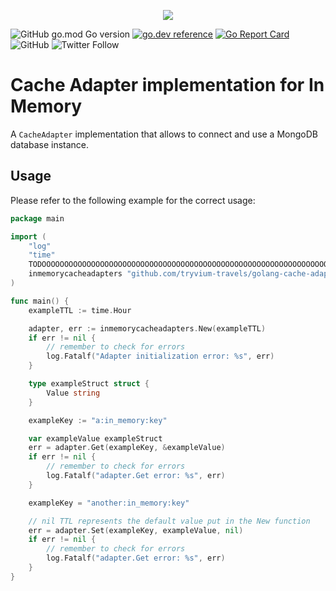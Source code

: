 <p align="center"><img src="https://res.cloudinary.com/tryvium/image/upload/v1551645701/company/logo-circle.png"/></p>

![GitHub go.mod Go version](https://img.shields.io/github/go-mod/go-version/tryvium-travels/golang-cache-adapters?style=flat-square)
[![go.dev reference](https://img.shields.io/badge/go.dev-reference-007d9c?logo=go&logoColor=white&style=flat-square)](https://pkg.go.dev/github.com/tryvium-travels/golang-cache-adapters)
[![Go Report Card](https://goreportcard.com/badge/github.com/saniales/golang-crypto-trading-bot?style=flat-square)](https://goreportcard.com/report/github.com/tryvium-travels/golang-cache-adapters)
![GitHub](https://img.shields.io/github/license/tryvium-travels/golang-cache-adapters?style=flat-square)
![Twitter Follow](https://img.shields.io/twitter/follow/tryviumtravels?style=social)

# Cache Adapter implementation for In Memory

A `CacheAdapter` implementation that allows to connect and use a MongoDB database instance.

## Usage

Please refer to the following example for the correct usage:

``` go
package main

import (
	"log"
	"time"
	TODOOOOOOOOOOOOOOOOOOOOOOOOOOOOOOOOOOOOOOOOOOOOOOOOOOOOOOOOOOOOOOOOOOOOOOOOOOOOOOOOOOOOOOOOO
	inmemorycacheadapters "github.com/tryvium-travels/golang-cache-adapters/in_memory"
)

func main() {
	exampleTTL := time.Hour

	adapter, err := inmemorycacheadapters.New(exampleTTL)
	if err != nil {
		// remember to check for errors
		log.Fatalf("Adapter initialization error: %s", err)
	}

	type exampleStruct struct {
		Value string
	}

	exampleKey := "a:in_memory:key"

	var exampleValue exampleStruct
	err = adapter.Get(exampleKey, &exampleValue)
	if err != nil {
		// remember to check for errors
		log.Fatalf("adapter.Get error: %s", err)
	}

	exampleKey = "another:in_memory:key"

	// nil TTL represents the default value put in the New function
	err = adapter.Set(exampleKey, exampleValue, nil)
	if err != nil {
		// remember to check for errors
		log.Fatalf("adapter.Get error: %s", err)
	}
}
```